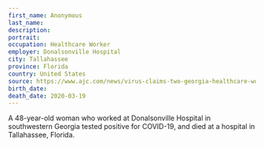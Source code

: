 ```yaml
---
first_name: Anonymous
last_name: 
description: 
portrait: 
occupation: Healthcare Worker
employer: Donalsonville Hospital
city: Tallahassee
province: Florida
country: United States
source: https://www.ajc.com/news/virus-claims-two-georgia-healthcare-workers/XTijtgzE6z2gcoZ7QLvPZN/, https://www.walb.com/2020/03/20/donalsonville-hospital-saddened-over-loss-healthcare-worker-covid-/
birth_date: 
death_date: 2020-03-19
---
```


A 48-year-old woman who worked at Donalsonville Hospital in southwestern Georgia tested positive for COVID-19, and died at a hospital in Tallahassee, Florida.